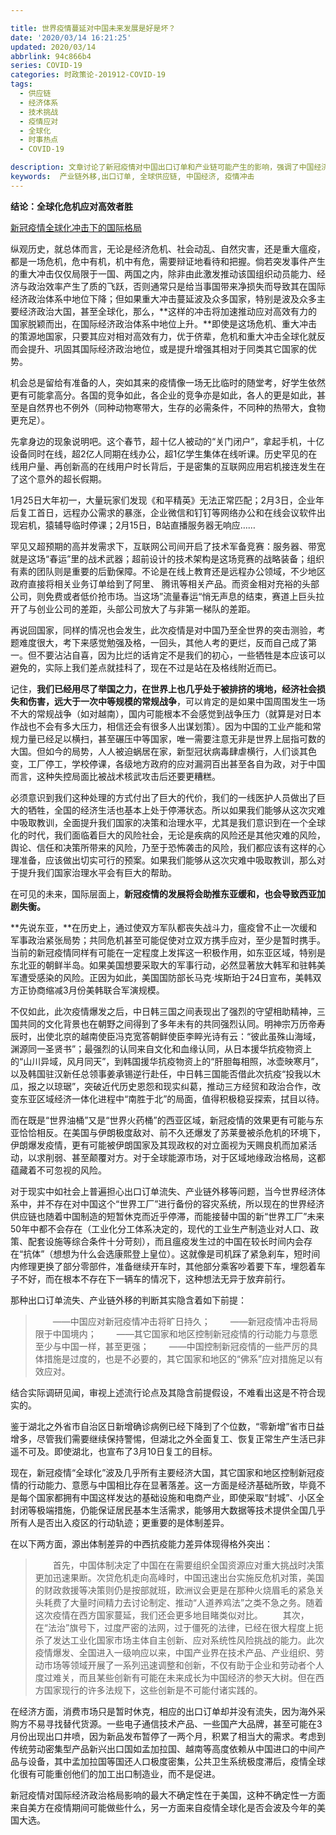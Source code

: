 ```yaml
---

title: 世界疫情蔓延对中国未来发展是好是坏？
date: '2020/03/14 16:21:25'
updated: 2020/03/14
abbrlink: 94c866b4
series: COVID-19
categories: 时政策论-201912-COVID-19
tags: 
  - 供应链
  - 经济体系
  - 技术挑战
  - 疫情应对
  - 全球化
  - 时事热点
  - COVID-19

description: 文章讨论了新冠疫情对中国出口订单和产业链可能产生的影响，强调了中国经济在世界中的重要性以及不存在替代中国的备份系统。文中还提到了互联网公司在疫情期间面临的技术考验，以及提升国家决策和应对全球化风险的必要性。
keywords:  产业链外移,出口订单, 全球供应链, 中国经济, 疫情冲击
---
```



**结论：全球化危机应对高效者胜**

[新冠疫情全球化冲击下的国际格局](http://www.chinavalue.net/Finance/Blog/2020-2-27/1851980.aspx)

纵观历史，就总体而言，无论是经济危机、社会动乱、自然灾害，还是重大瘟疫，都是一场危机，危中有机，机中有危，需要辩证地看待和把握。倘若突发事件产生的重大冲击仅仅局限于一国、两国之内，除非由此激发推动该国组织动员能力、经济与政治效率产生了质的飞跃，否则通常只是给当事国带来净损失而导致其在国际经济政治体系中地位下降；但如果重大冲击蔓延波及众多国家，特别是波及众多主要经济政治大国，甚至全球化，那么，**这样的冲击将加速推动应对高效有力的国家脱颖而出，在国际经济政治体系中地位上升。**即使是这场危机、重大冲击的策源地国家，只要其应对相对高效有力，优于侪辈，危机和重大冲击全球化就反而会提升、巩固其国际经济政治地位，或是提升增强其相对于同类其它国家的优势。

机会总是留给有准备的人，突如其来的疫情像一场无比临时的随堂考，好学生依然更有可能拿高分。各国的竞争如此，各企业的竞争亦是如此，各人的更是如此，甚至是自然界也不例外（同种动物寒带大，生存的必需条件，不同种的热带大，食物更充足）。

先拿身边的现象说明吧。这个春节，超十亿人被动的“关门闭户”，拿起手机，十亿设备同时在线，超2亿人同期在线办公，超1亿学生集体在线听课。历史罕见的在线用户量、再创新高的在线用户时长背后，于是密集的互联网应用宕机接连发生在了这个意外的超长假期。

1月25日大年初一，大量玩家们发现《和平精英》无法正常匹配；2月3日，企业年后复工首日，远程办公需求的暴涨，企业微信和钉钉等网络办公和在线会议软件出现宕机，猿辅导临时停课；2月15日，B站直播服务器无响应……

罕见又超预期的高并发需求下，互联网公司间开启了技术军备竞赛：服务器、带宽就是这场“春运”里的战术武器；超前设计的技术架构是这场竞赛的战略装备；组织有素的团队则是重要的后勤保障。不论是在线上教育还是远程办公领域，不少地区政府直接将相关业务订单给到了阿里、 腾讯等相关产品。而资金相对充裕的头部公司，则免费或者低价抢市场。当这场”流量春运“悄无声息的结束，赛道上巨头拉开了与创业公司的差距，头部公司放大了与非第一梯队的差距。

再说回国家，同样的情况也会发生，此次疫情是对中国乃至全世界的突击测验，考题难度很大，考下来感觉勉强及格，一回头，其他人考的更烂，反而自己成了第一。但不要沾沾自喜，因为比烂的话肯定不是我们的初心，一些牺牲是本应该可以避免的，实际上我们差点就挂科了，现在不过是站在及格线附近而已。

记住，**我们已经用尽了举国之力，在世界上也几乎处于被排挤的境地，经济社会损失和伤害，远大于一次中等规模的常规战争**，可以肯定的是如果中国周围发生一场不大的常规战争（如对越南），国内可能根本不会感觉到战争压力（就算是对日本作战也不会有多大压力，相信还会有很多人出谋划策）。因为中国的工业产能和常规力量已经足以横扫，甚至碾压中等国家，唯一需要注意无非是世界上屈指可数的大国。但如今的局势，人人被迫蜗居在家，新型冠状病毒肆虐横行，人们谈其色变，工厂停工，学校停课，各级地方政府的应对漏洞百出甚至各自为政，对于中国而言，这种失控局面比被战术核武攻击后还要更糟糕。

必须意识到我们这种处理的方式付出了巨大的代价，我们的一线医护人员做出了巨大的牺牲，全国的经济生活也基本上处于停滞状态。所以如果我们能够从这次灾难中吸取教训，全面提升我们国家的决策和治理水平，尤其是我们意识到在一个全球化的时代，我们面临着巨大的风险社会，无论是疾病的风险还是其他灾难的风险，舆论、信任和决策所带来的风险，乃至于恐怖袭击的风险，我们都应该有这样的心理准备，应该做出切实可行的预案。如果我们能够从这次灾难中吸取教训，那么对于提升我们国家治理水平会有巨大的帮助。

在可见的未来，国际层面上，**新冠疫情的发展将会助推东亚缓和，也会导致西亚加剧失衡。**

**先说东亚，**在历史上，通过使双方军队都丧失战斗力，瘟疫曾不止一次缓和军事政治紧张局势；共同危机甚至可能促使对立双方携手应对，至少是暂时携手。当前的新冠疫情同样有可能在一定程度上发挥这一积极作用，如东亚区域，特别是东北亚的朝鲜半岛。如果美国想要采取大的军事行动，必然显著放大韩军和驻韩美军遭受感染的风险。正因为如此，美国国防部长马克·埃斯珀于24日宣布，美韩双方正协商缩减3月份美韩联合军演规模。

不仅如此，此次疫情爆发之后，中日韩三国之间表现出了强烈的守望相助精神，三国共同的文化背景也在朝野之间得到了多年未有的共同强烈认同。明神宗万历帝寿辰时，出使北京的越南使臣冯克宽答朝鲜使臣李睟光诗有云：“彼此虽殊山海域，渊源同一圣贤书”；最强烈的认同来自文化和血缘认同，从日本援华抗疫物资上的“山川异域，风月同天”，到韩国援华抗疫物资上的“肝胆每相照，冰壶映寒月”，以及韩国驻汉新任总领事姜承锡逆行赴任，中日韩三国能否借此次抗疫“投我以木瓜，报之以琼琚”，突破近代历史恩怨和现实纠葛，推动三方经贸和政治合作，改变东亚区域经济一体化进程中“南胜于北”的局面，值得积极稳妥探索，拭目以待。

而在既是“世界油桶”又是“世界火药桶”的西亚区域，新冠疫情的效果更有可能与东亚恰恰相反。在美国与伊朗极度敌对、前不久还爆发了苏莱曼被杀危机的环境下，伊朗爆发疫情，更有可能被伊朗国家及其现政权的对立面视为天赐良机而加紧活动，以求削弱、甚至颠覆对方。对于全球能源市场，对于区域地缘政治格局，这都蕴藏着不可忽视的风险。

对于现实中如社会上普遍担心出口订单流失、产业链外移等问题，当今世界经济体系中，并不存在对中国这个“世界工厂”进行备份的容灾系统，所以现在的世界经济供应链也随着中国制造的短暂休克而近乎停滞，而能接替中国的新“世界工厂”未来50年中都不会存在（工业化分工体系决定的，现代的工业生产制造业对人口、政策、配套设施等综合条件十分苛刻），而且瘟疫发生过的中国在较长时间内会存在“抗体”（想想为什么会选康熙登上皇位）。这就像是司机踩了紧急刹车，短时间内修理更换了部分零部件，准备继续开车时，其他部分乘客吵着要下车，埋怨着车子不好，而在根本不存在下一辆车的情况下，这种想法无异于放弃前行。

那种出口订单流失、产业链外移的判断其实隐含着如下前提：

> 　　——中国应对新冠疫情冲击将旷日持久；
> 　　——新冠疫情冲击将局限于中国境内；
> 　　——其它国家和地区控制新冠疫情的行动能力与意愿至少与中国一样，甚至更强；
> 　　——中国控制新冠疫情的一些严厉的具体措施是过度的，也是不必要的，其它国家和地区的“佛系”应对措施足以有效应对。

结合实际调研见闻，审视上述流行论点及其隐含前提假设，不难看出这是不符合现实的。

鉴于湖北之外省市自治区日新增确诊病例已经下降到了个位数，“零新增”省市日益增多，尽管我们需要继续保持警惕，但湖北之外全面复工、恢复正常生产生活已非遥不可及。即使湖北，也宣布了3月10日复工的目标。

现在，新冠疫情“全球化”波及几乎所有主要经济大国，其它国家和地区控制新冠疫情的行动能力、意愿与中国相比存在显著落差。这一方面是经济基础所致，毕竟不是每个国家都拥有中国这样发达的基础设施和电商产业，即使采取“封城”、小区全封闭等极端措施，仍能保证居民基本生活需求，能够用大数据等技术提供全国几乎所有人是否出入疫区的行动轨迹；更重要的是体制差异。

在以下两方面，源出体制差异的中西抗疫能力差异体现得格外突出：

> 　　首先，中国体制决定了中国在在需要组织全国资源应对重大挑战时决策更加迅速果断。次贷危机走向高峰时，中国迅速出台实施反危机对策，美国的财政救援等决策则仍是按部就班，欧洲议会更是在那种火烧眉毛的紧急关头耗费了大量时间精力去讨论制定、推动“人道养鸡法”之类不急之务。随着这次疫情在西方国家蔓延，我们还会更多地目睹类似对比。
> 　　其次，在“法治”旗号下，过度严密的法网，过于僵死的法律，已经在很大程度上扼杀了发达工业化国家市场主体自主创新、应对系统性风险挑战的能力。此次疫情爆发、全国进入一级响应以来，中国产业界在技术产品、产业组织、劳动市场等领域开展了一系列迅速调整和创新，不仅有助于企业和劳动者个人度过难关，而且某些创新有可能在未来成长为中国经济的参天大树。但在西方国家现行的许多法规下，这些创新是不可能付诸实践的。

在经济方面，消费市场只是暂时休克，相应的出口订单却并没有流失，因为海外采购方不易寻找替代货源。一些电子通信技术产品、一些国产大品牌，甚至可能在3月份出现出口井喷，因为新品发布暂停了一两个月，积累了相当大的需求。考虑到传统劳动密集型产品新兴出口国如孟加拉国、越南等高度依赖从中国进口的中间产品与设备，其中孟加拉国等国还人口极度密集，公共卫生系统极度滞后，疫情全球化很有可能重创他们的加工出口制造业，而不是促进。

新冠疫情对国际经济政治格局影响的最大不确定性在于美国，这种不确定性一方面来自美方在疫情期间可能做些什么，另一方面来自疫情全球化是否会波及今年的美国大选。